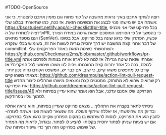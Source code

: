 #TODO-OpenSource

רוצה לשתף אתכם באיך נראית מחשבה של קוד פתוח וגם מזמין אתכם להצטרף, כי אני אשמח אם יש מישהו פנוי לבצע את המשימה הזאת.
אז ככה, כמו שתיארתי בבלוג שלי: https://bscstudent.netlify.app/ci-checklist#pr-title, בכל פרויקט שלי אני מכניס ולידציה לכותרת של הPR, כי בהמשך על פי הפורמט המוסכם יוצאת גרסה במידת הצורך ועם מספר מתאים (SemVer).
עכשיו, הפתרון שלי כרגע שונה בכל פרויקט, אבל בסופו של דבר אחרי קצת מחשבה יש דרך יחסית גנרית לעשות את זה, בשימוש בכלי שנקרא commitlint.
השתמשתי בשיטה הזאת באחד הפרויקטים שלי: https://github.com/Checkmarx/2ms/blob/master/.github/workflows/pr-title.yml
אמרתי שזאת שיטה גנרית?
אז למה לא לארוז אותה בנוחות ולפרסם אותה לכולם, ככה כל אחד יתרום קצת מחוכמתו ויהיה לנו משהו שימושי לכל המקרים?
אז קודם כל מחפשים משהו קיים, כי שוב, אם כבר יש, המשפט הקודם נהיה נכון יותר.
מצאתי משהו קיים: https://github.com/dreampulse/action-lint-pull-request-title
רק שרואים שהוא לא מתוחזק. מחטטים קצת ומוצאים מישהו שהחליט ליצור מחדש את הפרויקט: https://github.com/dreampulse/action-lint-pull-request-title/issues/46
הפרויקט שלו אמנם עדכני, אבל הוא אומר שהוא עדיין בפיתוח ולא לסמוך עליו בפרודקשן.

ניסיתי לתאר בקצרה את התהליך... מצאנו פרויקט שעדיין בפיתוח, והוא נראה אחלה ובדיוק מה שחיפשתי, אז יאללה שיתוף פעולה.
מה שנשאר לעשות ואני אשמח לעזרה- להבין רגע את הפרויקט, לנסות להשתמש בו במקום הפתרון שקיים כרגע אצלי בפרויקט. אם יש בעיות שניתן לפתור יחסית בקלות- להציע לו לפתור.
ובגדול, לראות מה המחיר של שימוש בפרויקט הזה תוך כדי שיפור ופיתוח שלו.